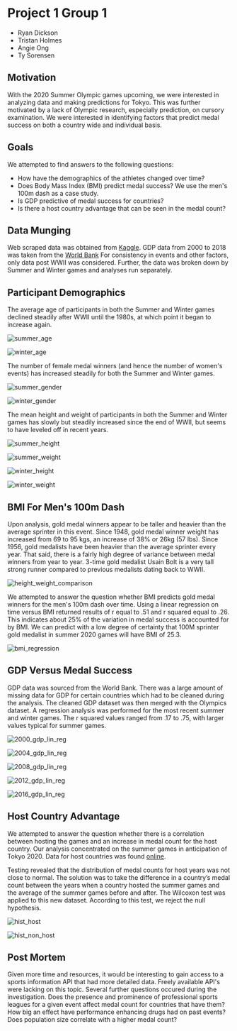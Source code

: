 # Project 1 Group 1
* Ryan Dickson
* Tristan Holmes
* Angie Ong
* Ty Sorensen

## Motivation
With the 2020 Summer Olympic games upcoming, we were interested in analyzing data and making predictions for Tokyo. This was further motivated by a lack of Olympic research, especially prediction, on cursory examination. We were interested in identifying factors that predict medal success on both a country wide and individual basis.

## Goals
We attempted to find answers to the following questions:
* How have the demographics of the athletes changed over time?
* Does Body Mass Index (BMI) predict medal success? We use the men's 100m dash as a case study.
* Is GDP predictive of medal success for countries?
* Is there a host country advantage that can be seen in the medal count?

## Data Munging
Web scraped data was obtained from [Kaggle](https://www.kaggle.com/heesoo37/120-years-of-olympic-history-athletes-and-results). GDP data from 2000 to 2018 was taken from the [World Bank](https://data.worldbank.org/indicator/NY.GDP.MKTP.CD) For consistency in events and other factors, only data post WWII was considered. Further, the data was broken down by Summer and Winter games and analyses run separately.

## Participant Demographics
The average age of participants in both the Summer and Winter games declined steadily after WWII until the 1980s, at which point it began to increase again.

![summer_age](images/summer_age_year.png)

![winter_age](images/winter_age_year.png)

The number of female medal winners (and hence the number of women's events) has increased steadily for both the Summer and Winter games.

![summer_gender](images/summer_medal_count_year_gender.png)

![winter_gender](images/winter_medal_count_year_gender.png)

The mean height and weight of participants in both the Summer and Winter games has slowly but steadily increased since the end of WWII, but seems to have leveled off in recent years.

![summer_height](images/summerheight.png)

![summer_weight](images/summerweight.png)

![winter_height](images/winterheight.png)

![winter_weight](images/winterweight.png)

## BMI For Men's 100m Dash
Upon analysis, gold medal winners appear to be taller and heavier than the average sprinter in this event. Since 1948, gold medal winner weight has increased from 69 to 95 kgs, an increase of 38% or 26kg (57 lbs). Since 1956, gold medalists have been heavier than the average sprinter every year. That said, there is a fairly high degree of variance between medal winners from year to year. 3-time gold medalist Usain Bolt is a very tall strong runner compared to previous medalists dating back to WWII. 

![height_weight_comparison](images/height_weight_comparison.png)

We attempted to answer the question whether BMI predicts gold medal winners for the men's 100m dash over time. Using a linear regression on time versus BMI returned results of r equal to .51 and r squared equal to .26. This indicates about 25% of the variation in medal success is accounted for by BMI. We can predict with a low degree of certainty that 100M sprinter gold medalist in summer 2020 games will have BMI of 25.3.

![bmi_regression](images/bmi_regress.png)

## GDP Versus Medal Success

GDP data was sourced from the World Bank. There was a large amount of missing data for GDP for certain countries which had to be cleaned during the analysis. The cleaned GDP dataset was then merged with the Olympics dataset. A regression analysis was performed for the most recent summer and winter games. The r squared values ranged from .17 to .75, with larger values typical for summer games. 

![2000_gdp_lin_reg](images/GDP_vs_MedalCount_2000_Olympics.png)

![2004_gdp_lin_reg](images/GDP_vs_MedalCount_2004_Olympics.png)

![2008_gdp_lin_reg](images/GDP_vs_MedalCount_2008_Olympics.png)

![2012_gdp_lin_reg](images/GDP_vs_MedalCount_2012_Olympics.png)

![2016_gdp_lin_reg](images/GDP_vs_MedalCount_2016_Olympics.png)

## Host Country Advantage

We attempted to answer the question whether there is a correlation between hosting the games and an increase in medal count for the host country. Our analysis concentrated on the summer games in anticipation of Tokyo 2020. Data for host countries was found [online](https://www.downloadexcelfiles.com/wo_en/download-excel-file-list-olympic-host-cities#.XjW0N2hKhPY).

Testing revealed that the distribution of medal counts for host years was not close to normal. The solution was to take the difference in a country’s medal count between the years when a country hosted the summer games and the average of the summer games before and after. The Wilcoxon test was applied to this new dataset. According to this test, we reject the null hypothesis.

![hist_host](images/host_medals_hist.png)

![hist_non_host](images/non_host_medals_hist.png)

## Post Mortem

Given more time and resources, it would be interesting to gain access to a sports information API that had more detailed data. Freely available API's were lacking on this topic. Several further questions occured during the investigation. Does the presence and prominence of professional sports leagues for a given event affect medal count for countries that have them? How big an effect have performance enhancing drugs had on past events? Does population size correlate with a higher medal count?
